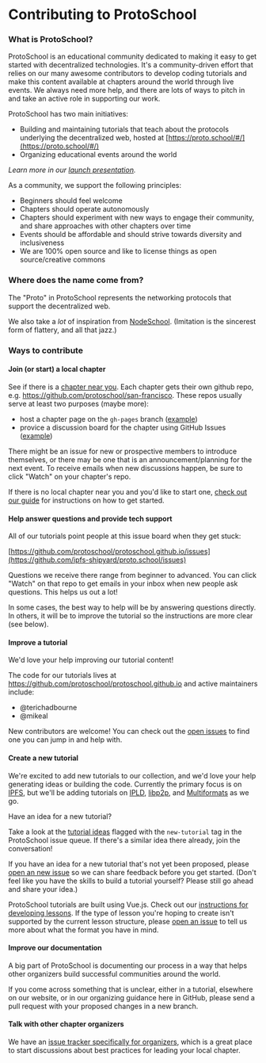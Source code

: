 # Contributing to ProtoSchool

### What is ProtoSchool?

ProtoSchool is an educational community dedicated to making it easy to get started with decentralized technologies. It's a community-driven effort that relies on our many awesome contributors to develop coding tutorials and make this content available at chapters around the world through live events. We always need more help, and there are lots of ways to pitch in and take an active role in supporting our work.

ProtoSchool has two main initiatives:

- Building and maintaining tutorials that teach about the protocols underlying the decentralized web, hosted at [https://proto.school/#/](https://proto.school/#/)
- Organizing educational events around the world

_Learn more in our [launch presentation](https://github.com/protoschool/organizing/blob/master/presentations/ProtoSchool_Launch_Preso_2019-01-14.pdf)._

As a community, we support the following principles:

- Beginners should feel welcome
- Chapters should operate autonomously
- Chapters should experiment with new ways to engage their community, and share approaches with other chapters over time
- Events should be affordable and should strive towards diversity and inclusiveness
- We are 100% open source and like to license things as open source/creative commons

### Where does the name come from?

The "Proto" in ProtoSchool represents the networking protocols that support the decentralized web.

We also take a _lot_ of inspiration from [NodeSchool](https://nodeschool.io/). (Imitation is the sincerest form of flattery, and all that jazz.)

### Ways to contribute

#### Join (or start) a local chapter

See if there is a [chapter near you](http://proto.school/#/chapters). Each chapter gets their own github repo, e.g. https://github.com/protoschool/san-francisco. These repos usually serve at least two purposes (maybe more):

- host a chapter page on the `gh-pages` branch ([example](https://github.com/protoschool/san-francisco/tree/gh-pages))
- provice a discussion board for the chapter using GitHub Issues ([example](https://github.com/protoschool/san-francisco/issues))

There might be an issue for new or prospective members to introduce themselves, or there may be one that is an announcement/planning for the next event. To receive emails when new discussions happen, be sure to click "Watch" on your chapter's repo.

If there is no local chapter near you and you'd like to start one, [check out our guide](https://github.com/protoschool/organizing/#how-to-start-a-new-protoschool-chapter) for instructions on how to get started.

#### Help answer questions and provide tech support
All of our tutorials point people at this issue board when they get stuck:

[https://github.com/protoschool/protoschool.github.io/issues](https://github.com/ipfs-shipyard/proto.school/issues)

Questions we receive there range from beginner to advanced. You can click "Watch" on that repo to get emails in your inbox when new people ask questions. This helps us out a lot!

In some cases, the best way to help will be by answering questions directly. In others, it will be to improve the tutorial so the instructions are more clear (see below).

#### Improve a tutorial

We'd love your help improving our tutorial content!

The code for our tutorials lives at https://github.com/protoschool/protoschool.github.io and active maintainers include:
- @terichadbourne
- @mikeal

New contributors are welcome! You can check out the [open issues](https://github.com/protoschool/protoschool.github.io/issues/?is=open) to find one you can jump in and help with.


#### Create a new tutorial

We're excited to add new tutorials to our collection, and we'd love your help generating ideas or building the code. Currently the primary focus is on [IPFS](https://ipfs.io/), but we'll be adding tutorials on [IPLD](https://ipld.io/), [libp2p](https://libp2p.io/), and [Multiformats](https://multiformats.io/) as we go.

Have an idea for a new tutorial?

Take a look at the [tutorial ideas](https://github.com/ProtoSchool/protoschool.github.io/labels/new-tutorial) flagged with the `new-tutorial` tag in the ProtoSchool issue queue. If there's a similar idea there already, join the conversation!

If you have an idea for a new tutorial that's not yet been proposed, please [open an new issue](https://github.com/ProtoSchool/protoschool.github.io/issues/new?&labels=new-tutorial&template=tutorial-proposal.md&title=New+Tutorial%3A+%5BProposed+title%5D) so we can share feedback before you get started. (Don't feel like you have the skills to build a tutorial yourself? Please still go ahead and share your idea.)

ProtoSchool tutorials are built using Vue.js. Check out our [instructions for developing lessons](https://github.com/protoschool/protoschool.github.io/blob/master/README.md). If the type of lesson you're hoping to create isn't supported by the current lesson structure, please [open an issue](https://github.com/protoschool/protoschool.github.io/issues/new) to tell us more about what the format you have in mind.


#### Improve our documentation

A big part of ProtoSchool is documenting our process in a way that helps other organizers build successful communities around the world.

If you come across something that is unclear, either in a tutorial, elsewhere on our website, or in our organizing guidance here in GitHub, please send a pull request with your proposed changes in a new branch.

#### Talk with other chapter organizers

We have an [issue tracker specifically for organizers](https://github.com/protoschool/organizing/issues), which is a great place to start discussions about best practices for leading your local chapter.
